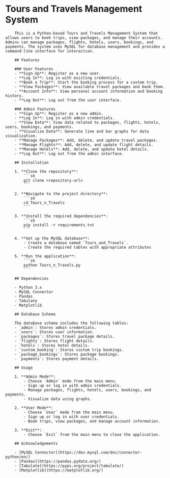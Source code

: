 # Tours and Travels Management System

        This is a Python-based Tours and Travels Management System that allows users to book trips, view packages, and manage their accounts. Admins can manage packages, flights, hotels, users, bookings, and payments. The system uses MySQL for database management and provides a command-line interface for interaction.

        ## Features

        ### User Features
        - **Sign Up**: Register as a new user.
        - **Log In**: Log in with existing credentials.
        - **Book a Trip**: Start the booking process for a custom trip.
        - **View Packages**: View available travel packages and book them.
        - **Account Info**: View personal account information and booking history.
        - **Log Out**: Log out from the user interface.

        ### Admin Features
        - **Sign Up**: Register as a new admin.
        - **Log In**: Log in with admin credentials.
        - **View Data**: View data related to packages, flights, hotels, users, bookings, and payments.
        - **Visualize Data**: Generate line and bar graphs for data visualization.
        - **Manage Packages**: Add, delete, and update travel packages.
        - **Manage Flights**: Add, delete, and update flight details.
        - **Manage Hotels**: Add, delete, and update hotel details.
        - **Log Out**: Log out from the admin interface.

        ## Installation

        1. **Clone the repository**:
            ```sh
            git clone <repository-url>
            ```

        2. **Navigate to the project directory**:
            ```sh
            cd Tours_n_Travels
            ```

        3. **Install the required dependencies**:
            ```sh
            pip install -r requirements.txt
            ```

        4. **Set up the MySQL database**:
            - Create a database named `Tours_and_Travels`.
            - Create the required tables with appropriate attributes

        5. **Run the application**:
            ```sh
            python Tours_n_Travels.py
            ```

        ## Dependencies

        - Python 3.x
        - MySQL Connector
        - Pandas
        - Tabulate
        - Matplotlib

        ## Database Schema

        The database schema includes the following tables:
        - `admin`: Stores admin credentials.
        - `users`: Stores user information.
        - `packages`: Stores travel package details.
        - `flights`: Stores flight details.
        - `hotels`: Stores hotel details.
        - `custom_booking`: Stores custom trip bookings.
        - `package_bookings`: Stores package bookings.
        - `payments`: Stores payment details.

        ## Usage

        1. **Admin Mode**:
            - Choose `Admin` mode from the main menu.
            - Sign up or log in with admin credentials.
            - Manage packages, flights, hotels, users, bookings, and payments.
            - Visualize data using graphs.

        2. **User Mode**:
            - Choose `User` mode from the main menu.
            - Sign up or log in with user credentials.
            - Book trips, view packages, and manage account information.

        3. **Exit**:
            - Choose `Exit` from the main menu to close the application.

        ## Acknowledgements

        - [MySQL Connector](https://dev.mysql.com/doc/connector-python/en/)
        - [Pandas](https://pandas.pydata.org/)
        - [Tabulate](https://pypi.org/project/tabulate/)
        - [Matplotlib](https://matplotlib.org/)